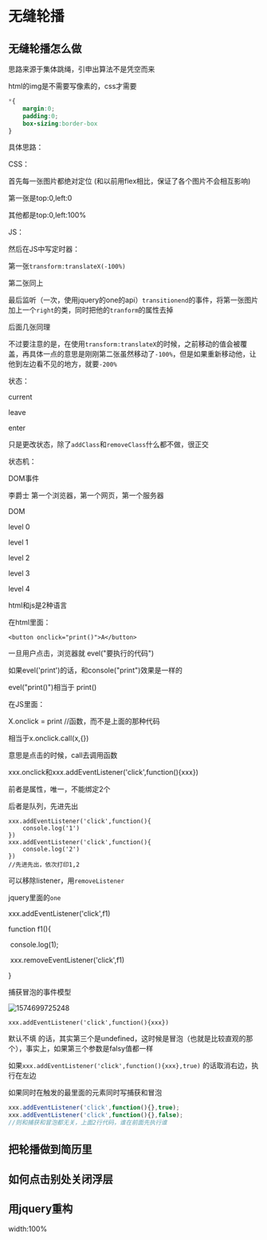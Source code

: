 # 无缝轮播

## 无缝轮播怎么做

思路来源于集体跳绳，引申出算法不是凭空而来

html的img是不需要写像素的，css才需要

```css
*{
    margin:0;
    padding:0;
    box-sizing:border-box
}
```

具体思路：

CSS：

首先每一张图片都绝对定位     (和以前用flex相比，保证了各个图片不会相互影响)

第一张是top:0,left:0

其他都是top:0,left:100%

JS：

然后在JS中写定时器：

第一张`transform:translateX(-100%)`

第二张同上

最后监听（一次，使用jquery的one的api）`transitionend`的事件，将第一张图片加上一个`right`的类，同时把他的`tranform`的属性去掉



后面几张同理

不过要注意的是，在使用`transform:translateX`的时候，之前移动的值会被覆盖，再具体一点的意思是刚刚第二张虽然移动了`-100%`，但是如果重新移动他，让他到左边看不见的地方，就要`-200%`



状态：

current

leave

enter



只是更改状态，除了`addClass`和`removeClass`什么都不做，很正交





状态机：





DOM事件

李爵士   第一个浏览器，第一个网页，第一个服务器

DOM 

level 0

level 1

level 2

level 3

level 4



html和js是2种语言

在html里面：

`<button onclick="print()">A</button>`

一旦用户点击，浏览器就 evel("要执行的代码")

如果evel('print')的话，和console("print")效果是一样的

evel("print()")相当于 print()    



在JS里面：

X.onclick = print             //函数，而不是上面的那种代码

相当于x.onclick.call(x,{})

意思是点击的时候，call去调用函数



xxx.onclick和xxx.addEventListener('click',function(){xxx})

前者是属性，唯一，不能绑定2个

后者是队列，先进先出

```
xxx.addEventListener('click',function(){
    console.log('1')
})
xxx.addEventListener('click',function(){
    console.log('2')
})
//先进先出，依次打印1,2
```



可以移除listener，用`removeListener`

jquery里面的`one`

xxx.addEventListener('click',f1)

function f1(){

​	console.log(1);

​	xxx.removeEventListener('click',f1)

}



捕获冒泡的事件模型

![1574699725248](C:\Users\Administrator\AppData\Roaming\Typora\typora-user-images\1574699725248.png)

`xxx.addEventListener('click',function(){xxx})`

默认不填 的话，其实第三个是undefined，这时候是冒泡（也就是比较直观的那个），事实上，如果第三个参数是falsy值都一样

如果`xxx.addEventListener('click',function(){xxx},true)`  的话取消右边，执行在左边



如果同时在触发的最里面的元素同时写捕获和冒泡

```js
xxx.addEventListener('click',function(){},true);
xxx.addEventListener('click',function(){},false);
//则和捕获和冒泡都无关，上面2行代码，谁在前面先执行谁
```



## 把轮播做到简历里

## 如何点击别处关闭浮层

## 用jquery重构







width:100%